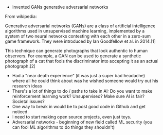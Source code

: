 * Invented GANs generative adversarial networks

From wikipedia:

Generative adversarial networks (GANs) are a class of artificial intelligence algorithms used in unsupervised machine learning, implemented by a system of two neural networks contesting with each other in a zero-sum game framework. They were introduced by Ian Goodfellow et al. in 2014.[1]

This technique can generate photographs that look authentic to human observers. For example, a GAN can be used to generate a synthetic photograph of a cat that fools the discriminator into accepting it as an actual photograph.[2]

* Had a "near death experience" (it was just a super bad headache) where all he could think about was he wished someone
would try out his research ideas
* There's a lot of things to do / paths to take in AI: 
Do you want to make reinforcement learning work? Unsupervised? Make sure AI is fair? Societal issues?
* One way to break in would be to post good code in Github and get noticed.
* I need to start making open source projects, even just toys.
* Adversarial networks - beginning of new field called ML security (you can fool ML algorithms to do things they
shouldn't)
